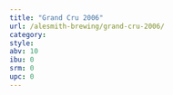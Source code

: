 ```yaml
---
title: "Grand Cru 2006"
url: /alesmith-brewing/grand-cru-2006/
category: 
style: 
abv: 10
ibu: 0
srm: 0
upc: 0
---
```


